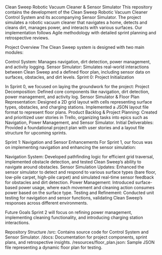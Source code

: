 Clean Sweep Robotic Vacuum Cleaner & Sensor Simulator
This repository contains the development of the Clean Sweep Robotic Vacuum Cleaner Control System and its accompanying Sensor Simulator. The project simulates a robotic vacuum cleaner that navigates a home, detects and cleans dirt, manages power, and interacts with various surfaces. Our implementation follows Agile methodology with detailed sprint planning and retrospective reviews.

Project Overview
The Clean Sweep system is designed with two main modules:

Control System: Manages navigation, dirt detection, power management, and activity logging.
Sensor Simulator: Simulates real-world interactions between Clean Sweep and a defined floor plan, including sensor data on surfaces, obstacles, and dirt levels.
Sprint 0: Project Initialization

In Sprint 0, we focused on laying the groundwork for the project:
Project Decomposition: Defined core components like navigation, dirt detection, power management, and activity log.
Sensor Simulator & Floor Plan Representation: Designed a 2D grid layout with cells representing surface types, obstacles, and charging stations. Implemented a JSON layout file format to represent floor plans.
Product Backlog & Project Planning: Created and prioritized user stories in Trello, organizing tasks into epics such as Navigation, Power Management, and Sensor Simulator.
Initial Deliverables: Provided a foundational project plan with user stories and a layout file structure for upcoming sprints.

Sprint 1: Navigation and Sensor Enhancements
For Sprint 1, our focus was on implementing navigation and enhancing the sensor simulation:

Navigation System: Developed pathfinding logic for efficient grid traversal, implemented obstacle detection, and tested Clean Sweep’s ability to navigate around obstacles.
Sensor Simulation Updates: Enhanced the sensor simulator to detect and respond to various surface types (bare floor, low-pile carpet, high-pile carpet) and simulated real-time sensor feedback for obstacles and dirt detection.
Power Management: Introduced surface-based power usage, where each movement and cleaning action consumes power based on the surface type.
Testing and Refinement: Conducted unit testing for navigation and sensor functions, validating Clean Sweep’s responses across different environments.


Future Goals
Sprint 2 will focus on refining power management, implementing cleaning functionality, and introducing charging station interactions.

Repository Structure
/src: Contains source code for Control System and Sensor Simulator.
/docs: Documentation for project components, sprint plans, and retrospective insights.
/resources/floor_plan.json: Sample JSON file representing a dynamic floor plan for testing.
